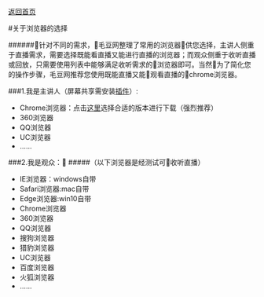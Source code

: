 [返回首页](../../README.md)

#关于浏览器的选择

######针对不同的需求，毛豆网整理了常用的浏览器供您选择，主讲人侧重于直播需求，需要选择既能看直播又能进行直播的浏览器；而观众侧重于收听直播或回放，只需要使用列表中能够满足收听需求的浏览器即可。当然为了简化您的操作步骤，毛豆网推荐您使用既能直播又能观看直播的chrome浏览器。

###1.我是主讲人（屏幕共享需安装[插件](https://maodou.io/download)）:
* Chrome浏览器：点击[这里](https://maodou.io/download)选择合适的版本进行下载（强烈推荐）
* 360浏览器
* QQ浏览器
* UC浏览器
* ......


###2.我是观众：
#####（以下浏览器是经测试可收听直播）

* IE浏览器：windows自带
* Safari浏览器:mac自带
* Edge浏览器:win10自带
* Chrome浏览器
* 360浏览器
* QQ浏览器
* 搜狗浏览器
* 猎豹浏览器
* UC浏览器
* 百度浏览器
* 火狐浏览器
* ......